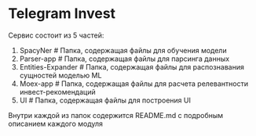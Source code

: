 # Telegram Invest

Сервис состоит из 5 частей:
1. SpacyNer             # Папка, содержащая файлы для обучения модели
2. Parser-app           # Папка, содержащая файлы для парсинга данных
3. Entities-Expander    # Папка, содержащая файлы для распознавания сущностей моделью ML
4. Moex-app             # Папка, содержащая файлы для расчета релевантности инвест-рекомендаций
5. UI                   # Папка, содержащая файлы для построения UI

Внутри каждой из папок содержится README.md с подробным описанием каждого модуля
